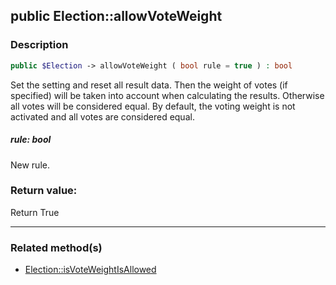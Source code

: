 ## public Election::allowVoteWeight

### Description    

```php
public $Election -> allowVoteWeight ( bool rule = true ) : bool
```

Set the setting and reset all result data.
Then the weight of votes (if specified) will be taken into account when calculating the results. Otherwise all votes will be considered equal.
By default, the voting weight is not activated and all votes are considered equal. 
    

##### **rule:** *bool*   
New rule.    


### Return value:   

Return True


---------------------------------------

### Related method(s)      

* [Election::isVoteWeightIsAllowed](../Election%20Class/public%20Election--isVoteWeightIsAllowed.md)    

